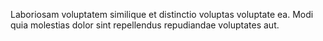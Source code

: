 Laboriosam voluptatem similique et distinctio voluptas voluptate ea. Modi quia molestias dolor sint repellendus repudiandae voluptates aut.